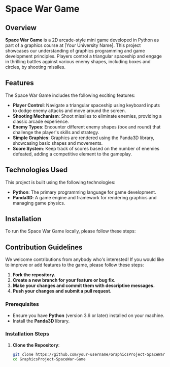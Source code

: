 # Space War Game

## Overview
**Space War Game** is a 2D arcade-style mini game developed in Python as part of a graphics course at [Your University Name]. This project showcases our understanding of graphics programming and game development principles. Players control a triangular spaceship and engage in thrilling battles against various enemy shapes, including boxes and circles, by shooting missiles.

## Features
The Space War Game includes the following exciting features:

- **Player Control**: Navigate a triangular spaceship using keyboard inputs to dodge enemy attacks and move around the screen.
- **Shooting Mechanism**: Shoot missiles to eliminate enemies, providing a classic arcade experience.
- **Enemy Types**: Encounter different enemy shapes (box and round) that challenge the player's skills and strategy.
- **Simple Graphics**: Graphics are rendered using the Panda3D library, showcasing basic shapes and movements.
- **Score System**: Keep track of scores based on the number of enemies defeated, adding a competitive element to the gameplay.

## Technologies Used
This project is built using the following technologies:
- **Python**: The primary programming language for game development.
- **Panda3D**: A game engine and framework for rendering graphics and managing game physics.
  
## Installation
To run the Space War Game locally, please follow these steps:

## Contribution Guidelines
We welcome contributions from anybody who's interested! If you would like to improve or add features to the game, please follow these steps:

1. **Fork the repository.**
2. **Create a new branch for your feature or bug fix.**
3. **Make your changes and commit them with descriptive messages.**
4. **Push your changes and submit a pull request.**


### Prerequisites
- Ensure you have **Python** (version 3.6 or later) installed on your machine.
- Install the **Panda3D** library.

### Installation Steps
1. **Clone the Repository**:
   ```bash
   git clone https://github.com/your-username/GraphicsProject-SpaceWar-Game.git
   cd GraphicsProject-SpaceWar-Game


